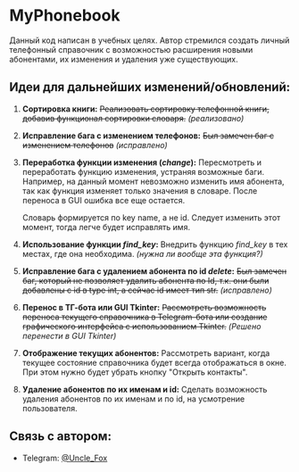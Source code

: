 # MyPhonebook

Данный код написан в учебных целях. Автор стремился создать личный телефонный справочник с возможностью расширения новыми абонентами, их изменения и удаления уже существующих.

## Идеи для дальнейших изменений/обновлений:

1. **Сортировка книги:**
   ~~Реализовать сортировку телефонной книги, добавив функционал сортировки словаря.~~ *(реализовано)*

2. **Исправление бага с изменением телефонов:**
   ~~Был замечен баг с изменением телефонов~~ *(исправлено)*

3. **Переработка функции изменения (*change*):**
   Пересмотреть и переработать функцию изменения, устраняя возможные баги. Например, на данный момент невозможно изменить имя абонента, так как функция изменяет только значения в словаре.
   После переноса в GUI ошибка все еще остается. 
   
   Словарь формируется по key name, а не id. Следует изменить этот момент, тогда легче будет исправлять имя.

4. **Использование функции *find_key*:** 
   Внедрить функцию *find_key* в тех местах, где она необходима.
*(нужна ли вообще эта функция?)*

5. **Исправление бага с удалением абонента по id *delete*:**
   ~~Был замечен баг, который не позволяет удалить абонента по Id, т.к. они были добавлены с id в type int, а сейчас id имеет тип str.~~ *(исправлено)* 

6. **Перенос в ТГ-бота или GUI Tkinter:**
   ~~Рассмотреть возможность переноса текущего справочника в Telegram-бота или создание графического интерфейса с использованием Tkinter.~~ *(Решено перенести в GUI Tkinter)*

7. **Отображение текущих абонентов:**
   Рассмотреть вариант, когда текущее состояние справочника будет всегда отображаться в окне. При этом нужно будет убрать кнопку "Открыть контакты".

8. **Удаление абонентов по их именам и id:**
   Сделать возможность удаления абонентов по их именам и по id, на усмотрение пользователя.

## Связь с автором:

- Telegram: [@Uncle_Fox](https://t.me/Uncle_Fox)
